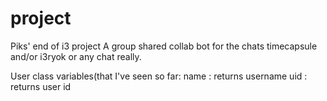 # project
Piks' end of i3 project
A group shared collab bot for the chats timecapsule and/or i3ryok or any chat really.

User class variables(that I've seen so far:
  name : returns username
  uid : returns user id
  

